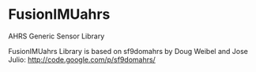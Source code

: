 FusionIMUahrs
=============

AHRS Generic Sensor Library

FusionIMUahrs Library is based on sf9domahrs by Doug Weibel and Jose Julio:
http://code.google.com/p/sf9domahrs/
